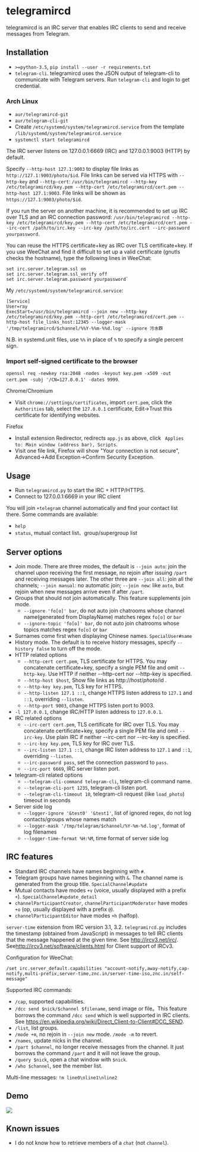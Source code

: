 # telegramircd

telegramircd is an IRC server that enables IRC clients to send and receive messages from Telegram.

## Installation

- `>=python-3.5`, `pip install --user -r requirements.txt`
- `telegram-cli`. telegramircd uses the JSON output of telegram-cli to communicate with Telegram servers. Run `telegram-cli` and login to get credential.

### Arch Linux

- `aur/telegramircd-git`
- `aur/telegram-cli-git`
- Create `/etc/systemd/system/telegramircd.service` from the template `/lib/systemd/system/telegramircd.service`
- `systemctl start telegramircd`

The IRC server listens on 127.0.0.1:6669 (IRC) and 127.0.0.1:9003 (HTTP) by default.

Specify `--http-host 127.1:9003` to display file links as `http://127.1:9003/photo/$id`.
File links can be served via HTTPS with `--http-key` and `--http-cert`: `/usr/bin/telegramircd --http-key /etc/telegramircd/key.pem --http-cert /etc/telegramircd/cert.pem --http-host 127.1:9003`. File links will be shown as `https://127.1:9003/photo/$id`.

If you run the server on another machine, it is recommended to set up IRC over TLS and an IRC connection password: `/usr/bin/telegramircd --http-key /etc/telegramircd/key.pem --http-cert /etc/telegramircd/cert.pem --irc-cert /path/to/irc.key --irc-key /path/to/irc.cert --irc-password yourpassword`.

You can reuse the HTTPS certificate+key as IRC over TLS certificate+key. If you use WeeChat and find it difficult to set up a valid certificate (gnutls checks the hostname), type the following lines in WeeChat:
```
set irc.server.telegram.ssl on
set irc.server.telegram.ssl_verify off
set irc.server.telegram.password yourpassword`
```

My `/etc/systemd/system/telegramircd.service`:
```systemd
[Service]
User=ray
ExecStart=/usr/bin/telegramircd --join new --http-key /etc/telegramircd/key.pem --http-cert /etc/telegramircd/cert.pem --http-host file_links_host:12345 --logger-mask '/tmp/telegramircd/$channel/%%Y-%%m-%%d.log' --ignore 污水群
```

N.B. in systemd.unit files, use `%%` in place of `%` to specify a single percent sign.

### Import self-signed certificate to the browser

`openssl req -newkey rsa:2048 -nodes -keyout key.pem -x509 -out cert.pem -subj '/CN=127.0.0.1' -dates 9999`.

Chrome/Chromium

- Visit `chrome://settings/certificates`, import `cert.pem`, click the `Authorities` tab, select the `127.0.0.1` certificate, Edit->Trust this certificate for identifying websites.

Firefox

- Install extension Redirector, redirects `app.js` as above, click ` Applies to: Main window (address bar), Scripts`.
- Visit one file link, Firefox will show "Your connection is not secure", Advanced->Add Exception->Confirm Security Exception.

## Usage

- Run `telegramircd.py` to start the IRC + HTTP/HTTPS.
- Connect to 127.0.0.1:6669 in your IRC client

You will join `+telegram` channel automatically and find your contact list there. Some commands are available:

- `help`
- `status`, mutual contact list、group/supergroup list

## Server options

- Join mode. There are three modes, the default is `--join auto`: join the channel upon receiving the first message, no rejoin after issuing `/part` and receiving messages later. The other three are `--join all`: join all the channels; `--join manual`: no automatic join; `--join new`: like `auto`, but rejoin when new messages arrive even if after `/part`.
- Groups that should not join automatically. This feature supplements join mode.
  + `--ignore 'fo[o]' bar`, do not auto join chatrooms whose channel name(generated from DisplayName) matches regex `fo[o]` or `bar`
  + `--ignore-topic 'fo[o]' bar`, do not auto join chatrooms whose topics matches regex `fo[o]` or `bar`
- Surnames come first when displaying Chinese names. `SpecialUser#name`
- History mode. The default is to receive history messages, specify `--history false` to turn off the mode.
- HTTP related options
  + `--http-cert cert.pem`, TLS certificate for HTTPS. You may concatenate certificate+key, specify a single PEM file and omit `--http-key`. Use HTTP if neither --http-cert nor --http-key is specified.
  + `--http-host $host`, Show file links as http://$host/photo/$id .
  + `--http-key key.pem`, TLS key for HTTPS.
  + `--http-listen 127.1 ::1`, change HTTPS listen address to `127.1` and `::1`, overriding `--listen`.
  + `--http-port 9003`, change HTTPS listen port to 9003.
- `-l 127.0.0.1`, change IRC/HTTP listen address to `127.0.0.1`.
- IRC related options
  + `--irc-cert cert.pem`, TLS certificate for IRC over TLS. You may concatenate certificate+key, specify a single PEM file and omit `--irc-key`. Use plain IRC if neither --irc-cert nor --irc-key is specified.
  + `--irc-key key.pem`, TLS key for IRC over TLS.
  + `--irc-listen 127.1 ::1`, change IRC listen address to `127.1` and `::1`, overriding `--listen`.
  + `--irc-password pass`, set the connection password to `pass`.
  + `--irc-port 6669`, IRC server listen port.
- telegram-cli related options
  + `--telegram-cli-command telegram-cli`, telegram-cli command name.
  + `--telegram-cli-port 1235`, telegram-cli listen port.
  + `--telegram-cli-timeout 10`, telegram-cli request (like `load_photo`) timeout in seconds
- Server side log
  + `--logger-ignore '&test0' '&test1'`, list of ignored regex, do not log contacts/groups whose names match
  + `--logger-mask '/tmp/telegram/$channel/%Y-%m-%d.log'`, format of log filenames
  + `--logger-time-format %H:%M`, time format of server side log

## IRC features

- Standard IRC channels have names beginning with `#`.
- Telegram groups have names beginning with `&`. The channel name is generated from the group title. `SpecialChannel#update`
- Mutual contacts have modes `+v` (voice, usually displayed with a prefix `+`). `SpecialChannel#update_detail`
- `channelParticipantCreator`, `channelParticipantModerator` have modes `+o` (op, usually displayed with a prefix `@`).
- `channelParticipantEditor` have modes `+h` (halfop).

`server-time` extension from IRC version 3.1, 3.2. `telegramircd.py` includes the timestamp (obtained from JavaScript) in messages to tell IRC clients that the message happened at the given time. See <http://ircv3.net/irc/>. See<http://ircv3.net/software/clients.html> for Client support of IRCv3.

Configuration for WeeChat:
```
/set irc.server_default.capabilities "account-notify,away-notify,cap-notify,multi-prefix,server-time,znc.in/server-time-iso,znc.in/self-message"
```

Supported IRC commands:

- `/cap`, supported capabilities.
- `/dcc send $nick/$channel $filename`, send image or file。This feature borrows the command `/dcc send` which is well supported in IRC clients. See <https://en.wikipedia.org/wiki/Direct_Client-to-Client#DCC_SEND>.
- `/list`, list groups.
- `/mode +m`, no rejoin in `--join new` mode. `/mode -m` to revert.
- `/names`, update nicks in the channel.
- `/part $channel`, no longer receive messages from the channel. It just borrows the command `/part` and it will not leave the group.
- `/query $nick`, open a chat window with `$nick`.
- `/who $channel`, see the member list.

Multi-line messages: `!m line0\nline1\nline2`

## Demo

![](https://maskray.me/static/2016-05-07-telegramircd/run.jpg)

## Known issues

- I do not know how to retrieve members of a `chat` (not `channel`).
